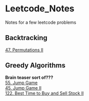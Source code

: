 # Leetcode_Notes
Notes for a few leetcode problems  

## Backtracking
[47. Permutations II](/src/47.md)

## Greedy Algorithms
**Brain teaser sort of???**  
[55. Jump Game](/src/55.md)  
[45. Jump Game II](/src/45.md)  
[122. Best Time to Buy and Sell Stock II](/src/122.md)

